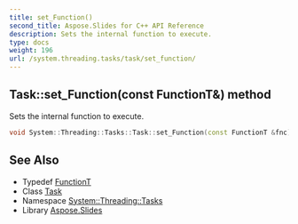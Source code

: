 ```yaml
---
title: set_Function()
second_title: Aspose.Slides for C++ API Reference
description: Sets the internal function to execute.
type: docs
weight: 196
url: /system.threading.tasks/task/set_function/
---
```

## Task::set_Function(const FunctionT\&) method


Sets the internal function to execute.

```cpp
void System::Threading::Tasks::Task::set_Function(const FunctionT &fnc)
```

## See Also

* Typedef [FunctionT](../functiont/)
* Class [Task](../)
* Namespace [System::Threading::Tasks](../../)
* Library [Aspose.Slides](../../../)